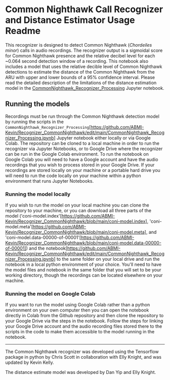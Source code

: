 # Common Nighthawk Call Recognizer and Distance Estimator Usage Readme

This recognizer is designed to detect Common Nighthawk (*Chordeiles minor*) calls in audio recordings.  The recognizer output is a sigmoidal score for Common Nighthawk presence and the relative decibel level for each ~0.064 second detection window of a recording.  This notebook also includes a model that uses the relative decible level of Common Nighthawk detections to estimate the distance of the Common Nighthawk from the ARU with upper and lower bounds of a 95% confidence interval. Please read the detailed description of the limitations of the distance estimation model in the [CommonNighthawk_Recognizer_Processing](https://github.com/ABMI-Kevin/Recognizer_CommonNighthawk/edit/main/CommonNighthawk_Recognizer_Processing.ipynb) Jupyter notebook.

## Running the models
Recordings must be run through the Common Nighthawk detection model by running the scripts in the `CommonNighthawk_Recognizer_Processing`[https://github.com/ABMI-Kevin/Recognizer_CommonNighthawk/edit/main/CommonNighthawk_Recognizer_Processing.ipynb] Jupyter notebook either locally or via Google Colab.  The repository can be cloned to a local machine in order to run the recognizer via Jupyter Notebooks, or to Google Drive where the recognizer can be run in the Google Colab environment.  To run the notebook on Google Colab you will need to have a Google account and have the audio recordings that you wish to process stored in your Google Drive.  If your recordings are stored locally on your machine or a portable hard drive you will need to run the code locally on your machine within a python environment that runs Jupyter Notebooks.

### Running the model locally
If you wish to run the model on your local machine you can clone the repository to your machine, or you can download all three parts of the model ('coni-model.index'[https://github.com/ABMI-Kevin/Recognizer_CommonNighthawk/blob/main/coni-model.index], 'coni-model.meta'[https://github.com/ABMI-Kevin/Recognizer_CommonNighthawk/blob/main/coni-model.meta], and 'coni-model.data-00000-of-00001'[https://github.com/ABMI-Kevin/Recognizer_CommonNighthawk/blob/main/coni-model.data-00000-of-00001]) and the notebook[https://github.com/ABMI-Kevin/Recognizer_CommonNighthawk/edit/main/CommonNighthawk_Recognizer_Processing.ipynb] to the same folder on your local drive and run the notebook in a local python environment of your choice.  You'll need to have the model files and notebook in the same folder that you will set to be your working directory, though the recordings can be located elsewhere on your machine.

### Running the model on Google Colab 
If you want to run the model using Google Colab rather than a python environment on your own computer then you can open the notebook directly in Colab from the Github repository and then clone the repository to your Google Drive via the steps in the notebook.  Follow the steps for linking your Google Drive account and the audio recording files stored there to the scripts in the code to make them accessible to the model running in the notebook.

---
The Common Nighthawk recognizer was developed using the Tensorflow package in python by Chris Scott in collaboration with Elly Knight, and was updated by Kevin Kelly.

The distance estimate model was developed by Dan Yip and Elly Knight.
